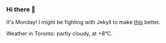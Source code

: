 ### Hi there :wave:

It's Monday! I might be fighting with Jekyll to make [this](https://swissclubtoronto.ca) better.

Weather in Toronto: partly cloudy, at +8°C.
